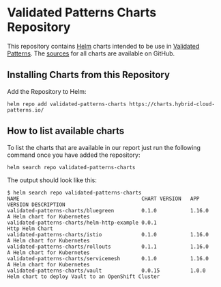 # Validated Patterns Charts Repository

This repository contains [Helm](https://helm.sh) charts intended to be use in [Validated Patterns](https://hybrid-cloud-patterns.io).
The [sources](https://github.com/hybrid-cloud-patterns/validated-patterns-charts) for all charts are available on GitHub.

## Installing Charts from this Repository

Add the Repository to Helm:

    helm repo add validated-patterns-charts https://charts.hybrid-cloud-patterns.io/

## How to list available charts

To list the charts that are available in our report just run the following command once you have added the repository:

    helm search repo validated-patterns-charts 

The output should look like this:

```
$ helm search repo validated-patterns-charts
NAME                                       	CHART VERSION	APP VERSION	DESCRIPTION
validated-patterns-charts/bluegreen        	0.1.0        	1.16.0     	A Helm chart for Kubernetes
validated-patterns-charts/helm-http-example	0.0.1        	           	Http Helm Chart
validated-patterns-charts/istio            	0.1.0        	1.16.0     	A Helm chart for Kubernetes
validated-patterns-charts/rollouts         	0.1.1        	1.16.0     	A Helm chart for Kubernetes
validated-patterns-charts/servicemesh      	0.1.0        	1.16.0     	A Helm chart for Kubernetes
validated-patterns-charts/vault            	0.0.15       	1.0.0      	Helm chart to deploy Vault to an OpenShift Cluster
```
